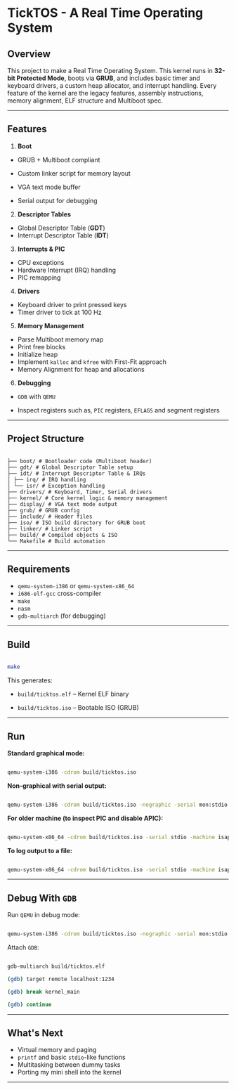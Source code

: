 # TickTOS - A Real Time Operating System

## Overview
This project to make a Real Time Operating System. This kernel runs in **32-bit Protected Mode**, boots via **GRUB**, and includes basic timer and keyboard drivers, a custom heap allocator, and interrupt handling. Every feature of the kernel are the legacy features, assembly instructions, memory alignment, ELF structure and Multiboot spec.

---

## Features

1. **Boot**

- GRUB + Multiboot compliant

- Custom linker script for memory layout

- VGA text mode buffer

- Serial output for debugging


2. **Descriptor Tables**

- Global Descriptor Table (**GDT**)
- Interrupt Descriptor Table (**IDT**)

  
3. **Interrupts & PIC**

- CPU exceptions
- Hardware Interrupt (IRQ) handling
- PIC remapping

  

4. **Drivers**

- Keyboard driver to print pressed keys
- Timer driver to tick at 100 Hz

  

5. **Memory Management**

- Parse Multiboot memory map
- Print free blocks
- Initialize heap
- Implement `kalloc` and `kfree` with First-Fit approach
- Memory Alignment for heap and allocations


6. **Debugging**

- `GDB` with `QEMU`

- Inspect registers such as, `PIC` registers, `EFLAGS` and segment registers

  

---

## Project Structure

```

├── boot/ # Bootloader code (Multiboot header)
├── gdt/ # Global Descriptor Table setup
├── idt/ # Interrupt Descriptor Table & IRQs
│ ├── irq/ # IRQ handling
│ └── isr/ # Exception handling
├── drivers/ # Keyboard, Timer, Serial drivers
├── kernel/ # Core kernel logic & memory management
├── display/ # VGA text mode output
├── grub/ # GRUB config
├── include/ # Header files
├── iso/ # ISO build directory for GRUB boot
├── linker/ # Linker script
├── build/ # Compiled objects & ISO
└── Makefile # Build automation
```

  

---

## Requirements

- `qemu-system-i386` or `qemu-system-x86_64`
- `i686-elf-gcc` cross-compiler
- `make`
- `nasm`
- `gdb-multiarch` (for debugging)

---

## Build

```bash

make

```

This generates:


- `build/ticktos.elf` – Kernel ELF binary

- `build/ticktos.iso` – Bootable ISO (GRUB)

---

## Run

**Standard graphical mode:**

```bash

qemu-system-i386 -cdrom build/ticktos.iso

```

**Non-graphical with serial output:**

```bash

qemu-system-i386 -cdrom build/ticktos.iso -nographic -serial mon:stdio

```

**For older machine (to inspect PIC and disable APIC):**

```bash

qemu-system-x86_64 -cdrom build/ticktos.iso -serial stdio -machine isapc

```

**To log output to a file:**

```bash

qemu-system-x86_64 -cdrom build/ticktos.iso -serial stdio -machine isapc > qemu.log 2>&1

```
  
---

## Debug With `GDB`

Run `QEMU` in debug mode:

```bash

qemu-system-i386 -cdrom build/ticktos.iso -nographic -serial mon:stdio -s -S

```

Attach `GDB`:

```bash

gdb-multiarch build/ticktos.elf

(gdb) target remote localhost:1234

(gdb) break kernel_main

(gdb) continue

```

---

## What's Next

- Virtual memory and paging
- `printf` and basic `stdio`-like functions
- Multitasking between dummy tasks
- Porting my mini shell into the kernel

---
